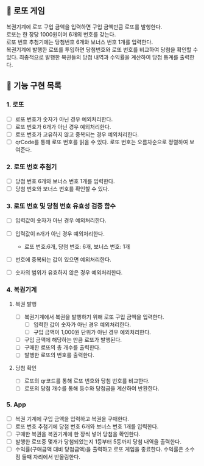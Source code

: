 ## 🎱 로또 게임

복권기계에 로또 구입 금액을 입력하면 구입 금액만큼 로또를 발행한다.  
로또는 한 장당 1000원이며 6개의 번호를 갖는다.  
로또 번호 추첨기에는 당첨번호 6개와 보너스 번호 1개를 입력한다.  
복권기계에 발행한 로또를 투입하면 당첨번호와 로또 번호를 비교하여 당첨을 확인할 수 있다. 
최종적으로 발행한 복권들의 당첨 내역과 수익률을 계산하여 당첨 통계를 출력한다.

## 📝 기능 구현 목록

### 1. 로또

- [ ] 로또 번호가 숫자가 아닌 경우 예외처리한다.
- [ ] 로또 번호가 6개가 아닌 경우 예외처리한다.
- [ ] 로또 번호가 고유하지 않고 중복되는 경우 예외처리한다.
- [ ] qrCode를 통해 로또 번호를 읽을 수 있다. 로또 번호는 오름차순으로 정렬하여 보여준다.

### 2. 로또 번호 추첨기 
- [ ] 당첨 번호 6개와 보너스 번호 1개를 입력한다.
- [ ] 당첨 번호와 보너스 번호를 확인할 수 있다.

### 3. 로또 번호 및 당첨 번호 유효성 검증 함수 

- [ ] 입력값이 숫자가 아닌 경우 예외처리한다. 
- [ ] 입력값이 n개가 아닌 경우 예외처리한다. 
  - 로또 번호:6개, 당첨 번호: 6개, 보너스 번호: 1개
- [ ] 번호에 중복되는 값이 있으면 예외처리한다. 
- [ ] 숫자의 범위가 유효하지 않은 경우 예외처리한다. 


### 4. 복권기계 

1. 복권 발행

    - [ ] 복권기계에서 복권을 발행하기 위해 로또 구입 금액을 입력한다.
      - [ ] 입력한 값이 숫자가 아닌 경우 예외처리한다.
      - [ ] 구입 금액이 1,000원 단위가 아닌 경우 예외처리한다.
     - [ ] 구입 금액에 해당하는 만큼 로또가 발행된다.
     - [ ] 구매한 로또의 총 개수를 출력한다.
     - [ ] 발행한 로또의 번호를 출력한다.

2. 당첨 확인 

     - [ ] 로또의 qr코드를 통해 로또 번호와 당첨 번호를 비교한다.
     - [ ] 로또의 당첨 개수를 통해 등수와 당첨금을 계산하여 반환한다.

### 5. App 

- [ ] 복권 기계에 구입 금액을 입력하고 복권을 구매한다. 
- [ ] 로또 번호 추첨기에 당첨 번호 6개와 보너스 번호 1개를 입력한다.
- [ ] 구매한 복권을 복권기계에 한 장씩 넣어 당첨을 확인한다. 
- [ ] 발행한 로또중 몇개가 당첨되었는지 1등부터 5등까지 당첨 내역을 출력한다.
- [ ] 수익률(구매금액 대비 당첨금액)을 출력하고 로또 게임을 종료한다. 수익률은 소수점 둘째 자리에서 반올림한다.
